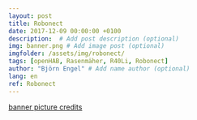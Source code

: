 ```yaml
---
layout: post
title: Robonect
date: 2017-12-09 00:00:00 +0100
description:  # Add post description (optional)
img: banner.png # Add image post (optional)
imgfolder: /assets/img/robonect/
tags: [openHAB, Rasenmäher, R40Li, Robonect]
author: "Björn Engel" # Add name author (optional)
lang: en
ref: Robonect
---
```


[banner picture credits][piccredit]

[piccredit]: https://pixabay.com/de/schaf-lamm-lentje-weide-2219836/
